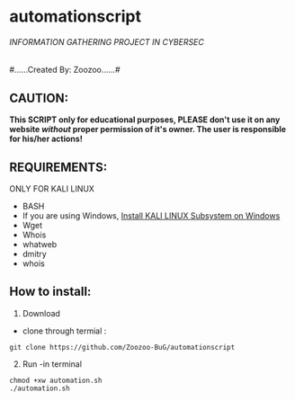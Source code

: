 # automationscript
###### INFORMATION GATHERING PROJECT IN CYBERSEC #########

#......Created By: Zoozoo......#


## CAUTION:
**This SCRIPT only for educational purposes, PLEASE don't use it on any website *without* proper permission of it's owner. The user is responsible for his/her actions!**

## REQUIREMENTS:
ONLY FOR KALI LINUX
  -  BASH
  -  If you are using Windows, [Install KALI LINUX Subsystem on Windows](https://docs.microsoft.com/en-us/windows/wsl/install-win10)
  -  Wget
  -  Whois
  -  whatweb
  -  dmitry
  -  whois


## How to install: 
 1. Download
 - clone through termial :
  ``` 
  git clone https://github.com/Zoozoo-BuG/automationscript
  ```
  2. Run
  -in terminal
  ```
  chmod +xw automation.sh
  ./automation.sh
  ```
